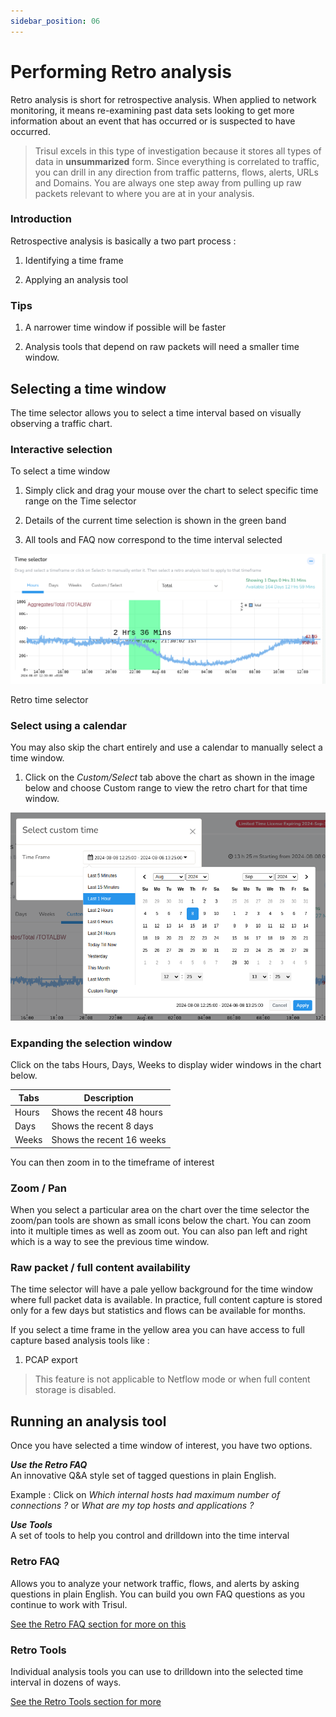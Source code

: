 ```yaml
---
sidebar_position: 06
---
```


# Performing Retro analysis

Retro analysis is short for retrospective analysis. When applied to
network monitoring, it means re-examining past data sets looking to get
more information about an event that has occurred or is suspected to
have occurred.

> Trisul excels in this type of investigation because it stores all
> types of data in **unsummarized** form. Since everything is correlated
> to traffic, you can drill in any direction from traffic patterns,
> flows, alerts, URLs and Domains. You are always one step away from
> pulling up raw packets relevant to where you are at in your analysis.

### Introduction

Retrospective analysis is basically a two part process :  

1. Identifying a time frame  

2. Applying an analysis tool

### Tips

1. A narrower time window if possible will be faster

2. Analysis tools that depend on raw packets will need a smaller time window.

## Selecting a time window

The time selector allows you to select a time interval based on visually
observing a traffic chart.

### Interactive selection

To select a time window  

1. Simply click and drag your mouse  over the chart to select specific time range on the Time selector

2. Details of the current time selection is shown in the green band 

3. All tools and FAQ now correspond to the time interval selected

![](images/retrotimeselector.png)

Retro time selector

### Select using a calendar

You may also skip the chart entirely and use a calendar to manually
select a time window.

1. Click on the *Custom/Select* tab above the chart as shown in the image
   below and choose Custom range to view the retro chart for that time window.

![](images/calendarretro.png)

### Expanding the selection window

Click on the tabs Hours, Days, Weeks to display wider windows in the
chart below.

| Tabs  | Description               |
| ----- | ------------------------- |
| Hours | Shows the recent 48 hours |
| Days  | Shows the recent 8 days   |
| Weeks | Shows the recent 16 weeks |

You can then zoom in to the timeframe of interest

### Zoom / Pan

When you select a particular area on the chart over the time selector the zoom/pan tools are shown as small icons below the chart. You can zoom into it multiple times as
well as zoom out. You can also pan left and right which is a way to see the previous time window.

### Raw packet / full content availability

The time selector will have a pale yellow background for the time window
where full packet data is available. In practice, full content capture
is stored only for a few days but statistics and flows can be available
for months.

If you select a time frame in the yellow area you can have access to
full capture based analysis tools like :

1. PCAP export

> This feature is not applicable to Netflow mode or when full
> content storage is disabled.

## Running an analysis tool

Once you have selected a time window of interest, you have two options.

***Use the Retro FAQ***  
An innovative Q&A style set of tagged questions in plain English.

Example : Click on *Which internal hosts had maximum number of
connections ?* or *What are my top hosts and applications ?*

***Use Tools***   
A set of tools to help you control and drilldown into the time interval

### Retro FAQ

Allows you to analyze your network traffic, flows, and alerts by asking
questions in plain English. You can build you own FAQ questions as you
continue to work with Trisul.

[See the Retro FAQ section for more on this](retrofaq)

### Retro Tools

Individual analysis tools you can use to drilldown into the selected
time interval in dozens of ways.

[See the Retro Tools section for more](retrotools)
